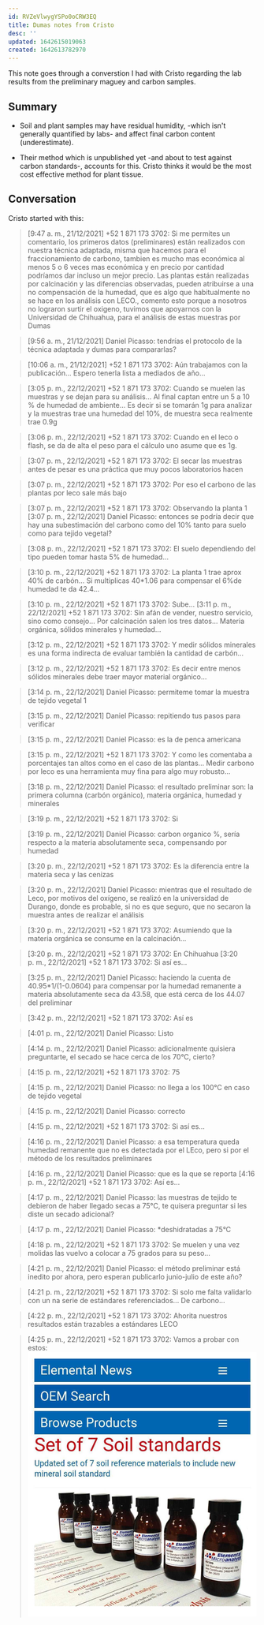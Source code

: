 ```yaml
---
id: RVZeVlwygYSPo0oCRW3EQ
title: Dumas notes from Cristo
desc: ''
updated: 1642615019063
created: 1642613782970
---
```


This note goes through a converstion I had with Cristo regarding the lab results from the preliminary maguey and carbon samples.
## Summary

- Soil and plant samples may have residual humidity, -which isn't generally quantified by labs- and affect final carbon content (underestimate).

- Their method which is unpublished yet -and about to test against carbon standards-, accounts for this. Cristo thinks it would be the most cost effective method for plant tissue.

## Conversation
Cristo started with this:
>[9:47 a. m., 21/12/2021] +52 1 871 173 3702: Si me permites un comentario, los primeros datos (preliminares) están realizados con nuestra técnica adaptada, misma que hacemos para el fraccionamiento de carbono, tambien es mucho mas económica al menos 5 o 6 veces mas económica y en precio por cantidad podríamos dar incluso un mejor precio. Las plantas están realizadas por calcinación y las diferencias observadas, pueden atribuirse a una no compensación de la humedad, que es algo que habitualmente no se hace en los análisis con LECO., comento esto porque a nosotros no lograron surtir el oxigeno, tuvimos que apoyarnos con la Universidad de Chihuahua, para el análisis de estas muestras por Dumas

>[9:56 a. m., 21/12/2021] Daniel Picasso: tendrías el protocolo de la técnica adaptada y dumas para compararlas?

>[10:06 a. m., 21/12/2021] +52 1 871 173 3702: Aún trabajamos con la publicación... Espero tenerla lista a mediados de año...

>[3:05 p. m., 22/12/2021] +52 1 871 173 3702: Cuando se muelen las muestras y se dejan para su análisis... Al final captan entre un 5 a 10 % de humedad de ambiente... Es decir si se tomarán 1g para analizar y la muestras trae una humedad del 10%, de muestra seca realmente trae 0.9g

>[3:06 p. m., 22/12/2021] +52 1 871 173 3702: Cuando en el leco o flash, se da de alta el peso para el cálculo uno asume que es 1g.

>[3:07 p. m., 22/12/2021] +52 1 871 173 3702: El secar las muestras antes de pesar es una práctica que muy pocos laboratorios hacen

>[3:07 p. m., 22/12/2021] +52 1 871 173 3702: Por eso el carbono de las plantas por leco sale más bajo

>[3:07 p. m., 22/12/2021] +52 1 871 173 3702: Observando la planta 1
>[3:07 p. m., 22/12/2021] Daniel Picasso: entonces se podría decir que hay una subestimación del carbono como del 10% tanto para suelo como para  tejido vegetal?

>[3:08 p. m., 22/12/2021] +52 1 871 173 3702: El suelo dependiendo del tipo pueden tomar hasta 5% de humedad...

>[3:10 p. m., 22/12/2021] +52 1 871 173 3702: La planta 1 trae aprox 40% de carbón... Si multiplicas 40*1.06 para compensar el 6%de humedad te da 42.4...

>[3:10 p. m., 22/12/2021] +52 1 871 173 3702: Sube...
[3:11 p. m., 22/12/2021] +52 1 871 173 3702: Sin afán de vender, nuestro servicio, sino como consejo... Por calcinación salen los tres datos... Materia orgánica, sólidos minerales y humedad...

>[3:12 p. m., 22/12/2021] +52 1 871 173 3702: Y medir sólidos minerales es una forma indirecta de evaluar también la cantidad de carbón...

>[3:12 p. m., 22/12/2021] +52 1 871 173 3702: Es decir entre menos sólidos minerales debe traer mayor material orgánico...

>[3:14 p. m., 22/12/2021] Daniel Picasso: permiteme tomar la muestra de tejido vegetal 1

>[3:15 p. m., 22/12/2021] Daniel Picasso: repitiendo tus pasos para verificar

>[3:15 p. m., 22/12/2021] Daniel Picasso: es la de penca americana

>[3:15 p. m., 22/12/2021] +52 1 871 173 3702: Y como les comentaba a porcentajes tan altos como en el caso de las plantas... Medir carbono por leco es una herramienta muy fina para algo muy robusto...

>[3:18 p. m., 22/12/2021] Daniel Picasso: el resultado preliminar son: la primera columna (carbón orgánico), materia orgánica, humedad  y minerales

>[3:19 p. m., 22/12/2021] +52 1 871 173 3702: Si

>[3:19 p. m., 22/12/2021] Daniel Picasso: carbon organico %, sería respecto a la materia absolutamente seca, compensando por humedad

>[3:20 p. m., 22/12/2021] +52 1 871 173 3702: Es la diferencia entre la materia seca y las cenizas

>[3:20 p. m., 22/12/2021] Daniel Picasso: mientras que el resultado de Leco, por motivos del oxígeno, se realizó en la universidad de Durango, donde es probable, si no es que seguro, que no secaron la muestra antes de realizar el análisis

>[3:20 p. m., 22/12/2021] +52 1 871 173 3702: Asumiendo que la materia orgánica se consume en la calcinación...

>[3:20 p. m., 22/12/2021] +52 1 871 173 3702: En Chihuahua
>[3:20 p. m., 22/12/2021] +52 1 871 173 3702: Si así es...

>[3:25 p. m., 22/12/2021] Daniel Picasso: haciendo la cuenta de 40.95*1/(1-0.0604) para compensar por la humedad remanente a materia absolutamente seca da 43.58, que está cerca de los 44.07 del preliminar

>[3:42 p. m., 22/12/2021] +52 1 871 173 3702: Así es

>[4:01 p. m., 22/12/2021] Daniel Picasso: Listo

>[4:14 p. m., 22/12/2021] Daniel Picasso: adicionalmente quisiera preguntarte, el secado se hace cerca de los 70°C, cierto?

>[4:15 p. m., 22/12/2021] +52 1 871 173 3702: 75

>[4:15 p. m., 22/12/2021] Daniel Picasso: no llega a los 100°C en caso de tejido vegetal

>[4:15 p. m., 22/12/2021] Daniel Picasso: correcto

>[4:15 p. m., 22/12/2021] +52 1 871 173 3702: Si así es...

>[4:16 p. m., 22/12/2021] Daniel Picasso: a esa temperatura queda humedad remanente que no es detectada por el LEco, pero si por el método de los resultados preliminares

>[4:16 p. m., 22/12/2021] Daniel Picasso: que es la que se reporta
>[4:16 p. m., 22/12/2021] +52 1 871 173 3702: Así es...

>[4:17 p. m., 22/12/2021] Daniel Picasso: las muestras de tejido te debieron de haber llegado secas a 75°C, te quisera preguntar si les diste un secado adicional?

>[4:17 p. m., 22/12/2021] Daniel Picasso: *deshidratadas a 75°C

>[4:18 p. m., 22/12/2021] +52 1 871 173 3702: Se muelen y una vez molidas las vuelvo a colocar a 75 grados para su peso...

>[4:21 p. m., 22/12/2021] Daniel Picasso: el método preliminar está inedito por ahora, pero esperan publicarlo junio-julio de este año?

>[4:21 p. m., 22/12/2021] +52 1 871 173 3702: Si solo me falta validarlo con un na serie de estándares referenciados... De carbono...

>[4:22 p. m., 22/12/2021] +52 1 871 173 3702: Ahorita nuestros resultados están trazables a estándares LECO

>[4:25 p. m., 22/12/2021] +52 1 871 173 3702: Vamos a probar con estos:
![](assets/images/IMG-20220119-WA0003.jpg)
